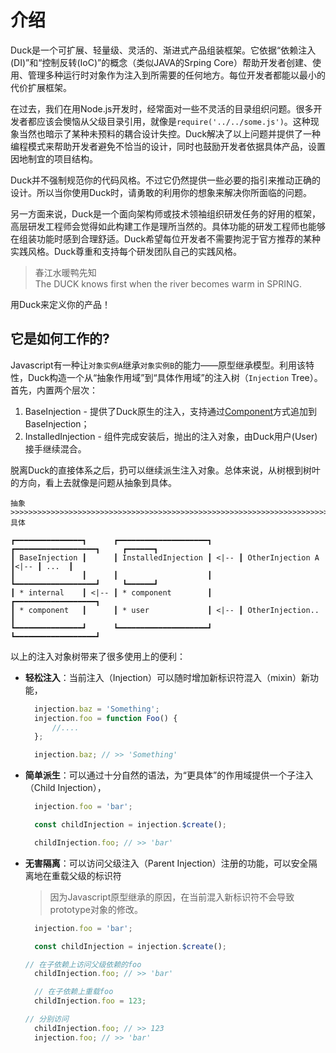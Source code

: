 # 介绍

Duck是一个可扩展、轻量级、灵活的、渐进式产品组装框架。它依据“依赖注入(DI)”和“控制反转(IoC)”的概念（类似JAVA的Srping Core）帮助开发者创建、使用、管理多种运行时对象作为注入到所需要的任何地方。每位开发者都能以最小的代价扩展框架。

在过去，我们在用Node.js开发时，经常面对一些不灵活的目录组织问题。很多开发者都应该会懊恼从父级目录引用，就像是``require('../../some.js')``。这种现象当然也暗示了某种未预料的耦合设计失控。Duck解决了以上问题并提供了一种编程模式来帮助开发者避免不恰当的设计，同时也鼓励开发者依据具体产品，设置因地制宜的项目结构。

Duck并不强制规范你的代码风格。不过它仍然提供一些必要的指引来推动正确的设计。所以当你使用Duck时，请勇敢的利用你的想象来解决你所面临的问题。

另一方面来说，Duck是一个面向架构师或技术领袖组织研发任务的好用的框架，高层研发工程师会觉得如此构建工作是理所当然的。具体功能的研发工程师也能够在组装功能时感到合理舒适。Duck希望每位开发者不需要拘泥于官方推荐的某种实践风格。Duck尊重和支持每个研发团队自己的实践风格。

> 春江水暖鸭先知<br>The DUCK knows first when the river becomes warm in SPRING.

用Duck来定义你的产品！

## 它是如何工作的?

Javascript有一种让`对象实例A`继承`对象实例B`的能力——原型继承模型。利用该特性，Duck构造一个从“抽象作用域”到“具体作用域”的注入树（`Injection` Tree）。首先，内置两个层次：

1. BaseInjection - 提供了Duck原生的注入，支持通过[Component](./using-component.html)方式追加到BaseInjection；
2. InstalledInjection - 组件完成安装后，抛出的注入对象，由Duck用户(User)接手继续混合。

脱离Duck的直接体系之后，扔可以继续派生注入对象。总体来说，从树根到树叶的方向，看上去就像是问题从抽象到具体。

```
抽象 >>>>>>>>>>>>>>>>>>>>>>>>>>>>>>>>>>>>>>>>>>>>>>>>>>>>>>>>>>>>>>>>>>>>>>>>>>> 具体

┏━━━━━━━━━━━━━━━┓      ┏━━━━━━━━━━━━━━━━━━━━┓      ┏━━━━━━━━━━━━━━━━━━┓     ┏━━━━━━┓
┃ BaseInjection ┃      ┃ InstalledInjection ┃ <|-- ┃ OtherInjection A ┃<|-- ┃ ...  ┃
┃               ┃      ┃                    ┃      ┗━━━━━━━━━━━━━━━━━━┛     ┗━━━━━━┛
┃ * internal    ┃ <|-- ┃ * component        ┃      ┏━━━━━━━━━━━━━━━━━━┓
┃ * component   ┃      ┃ * user             ┃ <|-- ┃ OtherInjection.. ┃
┗━━━━━━━━━━━━━━━┛      ┗━━━━━━━━━━━━━━━━━━━━┛      ┗━━━━━━━━━━━━━━━━━━┛
```

以上的注入对象树带来了很多使用上的便利：

* **轻松注入**：当前注入（Injection）可以随时增加新标识符混入（mixin）新功能，
  ```js
	injection.baz = 'Something';
	injection.foo = function Foo() {
		//....
	};

	injection.baz; // >> 'Something'
	```
* **简单派生**：可以通过十分自然的语法，为“更具体”的作用域提供一个子注入（Child Injection），
  ```js
	injection.foo = 'bar';

	const childInjection = injection.$create();

	childInjection.foo; // >> 'bar'
	```
* **无害隔离**：可以访问父级注入（Parent Injection）注册的功能，可以安全隔离地在重载父级的标识符
  > 因为Javascript原型继承的原因，在当前混入新标识符不会导致prototype对象的修改。
  ```js
	injection.foo = 'bar';

	const childInjection = injection.$create();

  // 在子依赖上访问父级依赖的foo
	childInjection.foo; // >> 'bar'

	// 在子依赖上重载foo
	childInjection.foo = 123;

  // 分别访问
	childInjection.foo; // >> 123
	injection.foo; // >> 'bar'
	```
